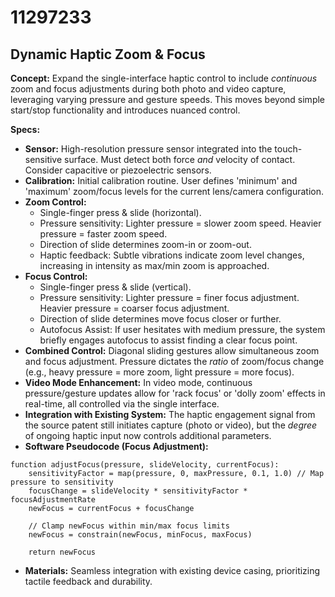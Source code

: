 # 11297233

## Dynamic Haptic Zoom & Focus

**Concept:** Expand the single-interface haptic control to include *continuous* zoom and focus adjustments during both photo and video capture, leveraging varying pressure and gesture speeds. This moves beyond simple start/stop functionality and introduces nuanced control.

**Specs:**

*   **Sensor:** High-resolution pressure sensor integrated into the touch-sensitive surface. Must detect both force *and* velocity of contact.  Consider capacitive or piezoelectric sensors.
*   **Calibration:**  Initial calibration routine. User defines 'minimum' and 'maximum' zoom/focus levels for the current lens/camera configuration.
*   **Zoom Control:**
    *   Single-finger press & slide (horizontal).
    *   Pressure sensitivity: Lighter pressure = slower zoom speed. Heavier pressure = faster zoom speed.
    *   Direction of slide determines zoom-in or zoom-out.
    *   Haptic feedback: Subtle vibrations indicate zoom level changes, increasing in intensity as max/min zoom is approached.
*   **Focus Control:**
    *   Single-finger press & slide (vertical).
    *   Pressure sensitivity: Lighter pressure = finer focus adjustment. Heavier pressure = coarser focus adjustment.
    *   Direction of slide determines move focus closer or further.
    *   Autofocus Assist: If user hesitates with medium pressure, the system briefly engages autofocus to assist finding a clear focus point.
*   **Combined Control:**  Diagonal sliding gestures allow simultaneous zoom and focus adjustment.  Pressure dictates the *ratio* of zoom/focus change (e.g., heavy pressure = more zoom, light pressure = more focus).
*   **Video Mode Enhancement:** In video mode, continuous pressure/gesture updates allow for 'rack focus' or 'dolly zoom' effects in real-time, all controlled via the single interface.
*   **Integration with Existing System:** The haptic engagement signal from the source patent still initiates capture (photo or video), but the *degree* of ongoing haptic input now controls additional parameters.
*   **Software Pseudocode (Focus Adjustment):**

```pseudocode
function adjustFocus(pressure, slideVelocity, currentFocus):
    sensitivityFactor = map(pressure, 0, maxPressure, 0.1, 1.0) // Map pressure to sensitivity
    focusChange = slideVelocity * sensitivityFactor * focusAdjustmentRate
    newFocus = currentFocus + focusChange

    // Clamp newFocus within min/max focus limits
    newFocus = constrain(newFocus, minFocus, maxFocus)

    return newFocus
```

*   **Materials:** Seamless integration with existing device casing, prioritizing tactile feedback and durability.